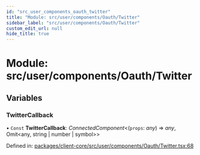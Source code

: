 ```yaml
---
id: "src_user_components_oauth_twitter"
title: "Module: src/user/components/Oauth/Twitter"
sidebar_label: "src/user/components/Oauth/Twitter"
custom_edit_url: null
hide_title: true
---
```


# Module: src/user/components/Oauth/Twitter

## Variables

### TwitterCallback

• `Const` **TwitterCallback**: *ConnectedComponent*<(`props`: *any*) => *any*, Omit<any, string \| number \| symbol\>\>

Defined in: [packages/client-core/src/user/components/Oauth/Twitter.tsx:68](https://github.com/xr3ngine/xr3ngine/blob/716a06460/packages/client-core/src/user/components/Oauth/Twitter.tsx#L68)
